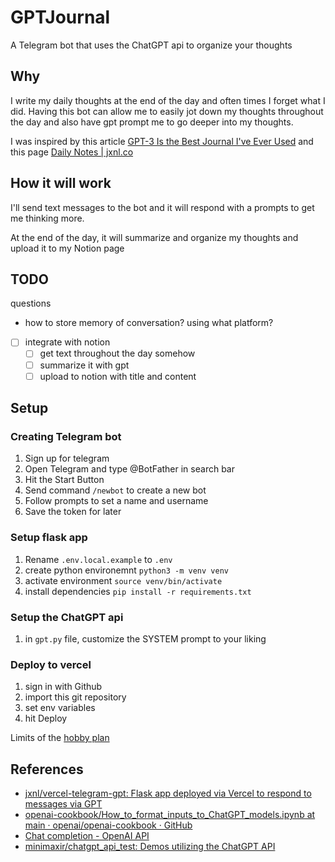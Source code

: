# GPTJournal

A Telegram bot that uses the ChatGPT api to organize your thoughts

## Why

I write my daily thoughts at the end of the day and often times I forget what I did. Having this bot can allow me to easily jot down my thoughts throughout the day and also have gpt prompt me to go deeper into my thoughts.

I was inspired by this article [GPT-3 Is the Best Journal I've Ever Used](https://every.to/chain-of-thought/gpt-3-is-the-best-journal-you-ve-ever-used) and this page [Daily Notes | jxnl.co](https://www.jxnl.co/notes)

## How it will work

I'll send text messages to the bot and it will respond with a prompts to get me thinking more.

At the end of the day, it will summarize and organize my thoughts and upload it to my Notion page

## TODO

questions

- how to store memory of conversation? using what platform?

- [ ] integrate with notion
  - [ ] get text throughout the day somehow
  - [ ] summarize it with gpt
  - [ ] upload to notion with title and content

## Setup

### Creating Telegram bot

1. Sign up for telegram
1. Open Telegram and type @BotFather in search bar
1. Hit the Start Button
1. Send command `/newbot` to create a new bot
1. Follow prompts to set a name and username
1. Save the token for later

### Setup flask app

1. Rename `.env.local.example` to `.env`
2. create python environemnt `python3 -m venv venv`
3. activate environment `source venv/bin/activate`
4. install dependencies `pip install -r requirements.txt`

### Setup the ChatGPT api

1. in `gpt.py` file, customize the SYSTEM prompt to your liking

### Deploy to vercel

1. sign in with Github
2. import this git repository
3. set env variables
4. hit Deploy

Limits of the [hobby plan](https://vercel.com/docs/concepts/limits/overview#general-limits)

## References

- [jxnl/vercel-telegram-gpt: Flask app deployed via Vercel to respond to messages via GPT](https://github.com/jxnl/vercel-telegram-gpt)
- [openai-cookbook/How_to_format_inputs_to_ChatGPT_models.ipynb at main · openai/openai-cookbook · GitHub](https://github.com/openai/openai-cookbook/blob/main/examples/How_to_format_inputs_to_ChatGPT_models.ipynb)
- [Chat completion - OpenAI API](https://platform.openai.com/docs/guides/chat/instructing-chat-models)
- [minimaxir/chatgpt_api_test: Demos utilizing the ChatGPT API](https://github.com/minimaxir/chatgpt_api_test)
